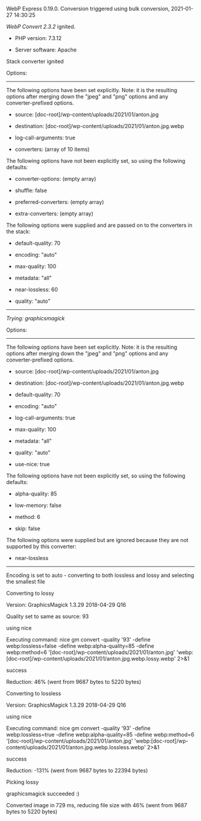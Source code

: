 WebP Express 0.19.0. Conversion triggered using bulk conversion, 2021-01-27 14:30:25

*WebP Convert 2.3.2*  ignited.
- PHP version: 7.3.12
- Server software: Apache

Stack converter ignited

Options:
------------
The following options have been set explicitly. Note: it is the resulting options after merging down the "jpeg" and "png" options and any converter-prefixed options.
- source: [doc-root]/wp-content/uploads/2021/01/anton.jpg
- destination: [doc-root]/wp-content/uploads/2021/01/anton.jpg.webp
- log-call-arguments: true
- converters: (array of 10 items)

The following options have not been explicitly set, so using the following defaults:
- converter-options: (empty array)
- shuffle: false
- preferred-converters: (empty array)
- extra-converters: (empty array)

The following options were supplied and are passed on to the converters in the stack:
- default-quality: 70
- encoding: "auto"
- max-quality: 100
- metadata: "all"
- near-lossless: 60
- quality: "auto"
------------


*Trying: graphicsmagick* 

Options:
------------
The following options have been set explicitly. Note: it is the resulting options after merging down the "jpeg" and "png" options and any converter-prefixed options.
- source: [doc-root]/wp-content/uploads/2021/01/anton.jpg
- destination: [doc-root]/wp-content/uploads/2021/01/anton.jpg.webp
- default-quality: 70
- encoding: "auto"
- log-call-arguments: true
- max-quality: 100
- metadata: "all"
- quality: "auto"
- use-nice: true

The following options have not been explicitly set, so using the following defaults:
- alpha-quality: 85
- low-memory: false
- method: 6
- skip: false

The following options were supplied but are ignored because they are not supported by this converter:
- near-lossless
------------

Encoding is set to auto - converting to both lossless and lossy and selecting the smallest file

Converting to lossy
Version: GraphicsMagick 1.3.29 2018-04-29 Q16 
Quality set to same as source: 93
using nice
Executing command: nice gm convert -quality '93' -define webp:lossless=false -define webp:alpha-quality=85 -define webp:method=6 '[doc-root]/wp-content/uploads/2021/01/anton.jpg' 'webp:[doc-root]/wp-content/uploads/2021/01/anton.jpg.webp.lossy.webp' 2>&1
success
Reduction: 46% (went from 9687 bytes to 5220 bytes)

Converting to lossless
Version: GraphicsMagick 1.3.29 2018-04-29 Q16 
using nice
Executing command: nice gm convert -quality '93' -define webp:lossless=true -define webp:alpha-quality=85 -define webp:method=6 '[doc-root]/wp-content/uploads/2021/01/anton.jpg' 'webp:[doc-root]/wp-content/uploads/2021/01/anton.jpg.webp.lossless.webp' 2>&1
success
Reduction: -131% (went from 9687 bytes to 22394 bytes)

Picking lossy
graphicsmagick succeeded :)

Converted image in 729 ms, reducing file size with 46% (went from 9687 bytes to 5220 bytes)
